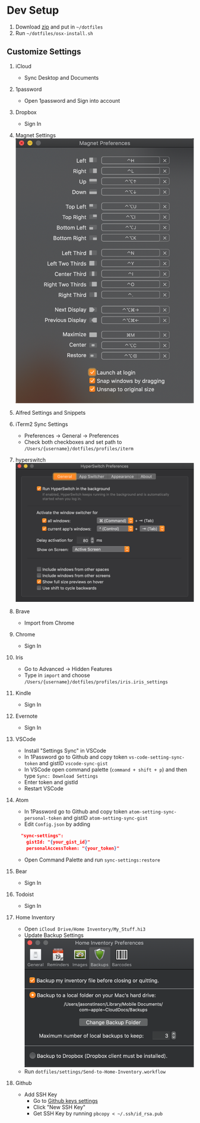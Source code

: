 # Dev Setup

1. Download [zip](https://github.com/jsfeb26/dotfiles) and put in `~/dotfiles`
2. Run `~/dotfiles/osx-install.sh`

## Customize Settings

1. iCloud
   - Sync Desktop and Documents
2. 1password
   - Open 1password and Sign into account
3. Dropbox
   - Sign In
4. Magnet Settings
   ![Magnet Settings](settings/magnet-settings.png)
5. Alfred Settings and Snippets
6. iTerm2 Sync Settings
   - Preferences -> General -> Preferences
   - Check both checkboxes and set path to `/Users/{username}/dotfiles/profiles/iterm`
7. hyperswitch
   ![Hyperswitch Settings](settings/hyperswitch-settings.png)
8. Brave
   - Import from Chrome
9. Chrome
   - Sign In
10. Iris
    - Go to Advanced -> Hidden Features
    - Type in `import` and choose `/Users/{username}/dotfiles/profiles/iris.iris_settings`
11. Kindle
    - Sign In
12. Evernote
    - Sign In
13. VSCode
    - Install "Settings Sync" in VSCode
    - In 1Password go to Github and copy token `vs-code-setting-sync-token` and gistID `vscode-sync-gist`
    - In VSCode open command palette (`command + shift + p`) and then type `Sync: Download Settings`
    - Enter token and gistId
    - Restart VSCode
14. Atom

    - In 1Password go to Github and copy token `atom-setting-sync-personal-token` and gistID `atom-setting-sync-gist`
    - Edit `Config.json` by adding

    ```json
      "sync-settings":
        gistId: "{your_gist_id}"
        personalAccessToken: "{your_token}"
    ```

    - Open Command Palette and run `sync-settings:restore`

15. Bear
    - Sign In
16. Todoist
    - Sign In
17. Home Inventory
    - Open `iCloud Drive/Home Inventory/My_Stuff.hi3`
    - Update Backup Settings
      ![Home Inventory Settings](settings/home-inventory-settings.png)
    - Run `dotfiles/settings/Send-to-Home-Inventory.workflow`
18. Github
    - Add SSH Key
      - Go to [Github keys settings](https://github.com/settings/keys)
      - Click "New SSH Key"
      - Get SSH Key by running `pbcopy < ~/.ssh/id_rsa.pub`
